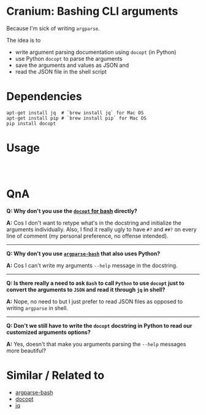 # Cranium: Bashing CLI arguments

Because I'm sick of writing `argparse`.

The idea is to

 - write argument parsing documentation using `docopt` (in Python)
 - use Python `docopt` to parse the arguments
 - save the arguments and values as JSON and
 - read the JSON file in the shell script


Dependencies
====

```
apt-get install jq  # `brew install jq` for Mac OS
apt-get install pip # `brew install pip` for Mac OS
pip install docopt
```

Usage
====

```



```


QnA
====

**Q: Why don't you use the [`docopt` for bash](https://github.com/docopt/docopts) directly?**

**A:** Cos I don't want to retype what's in the docstring and initialize the arguments individually. Also, I find it really ugly to have `#?` and `##?` on every line of comment (my personal preference, no offense intended).

----

**Q: Why don't you use [`argparse-bash`](https://github.com/nhoffman/argparse-bash) that also uses Python?**

**A:** Cos I can't write my arguments `--help` message in the docstring.

----

**Q: Is there really a need to ask `Bash` to call `Python` to use `docopt` just to convert the arguments to `JSON` and read it through `jq` in shell?**

**A:** Nope, no need to but I just prefer to read JSON files as opposed to writing `argparse` in shell.


----

**Q: Don't we still have to write the `docopt` docstring in Python to read our customized arguments options?**

**A:** Yes, doesn't that make you arguments parsing the `--help` messages more beautiful?


Similar / Related to
====

 - [argparse-bash](https://github.com/nhoffman/argparse-bash)
 - [docopt](http://docopt.org)
 - [jq](https://stedolan.github.io/jq)

